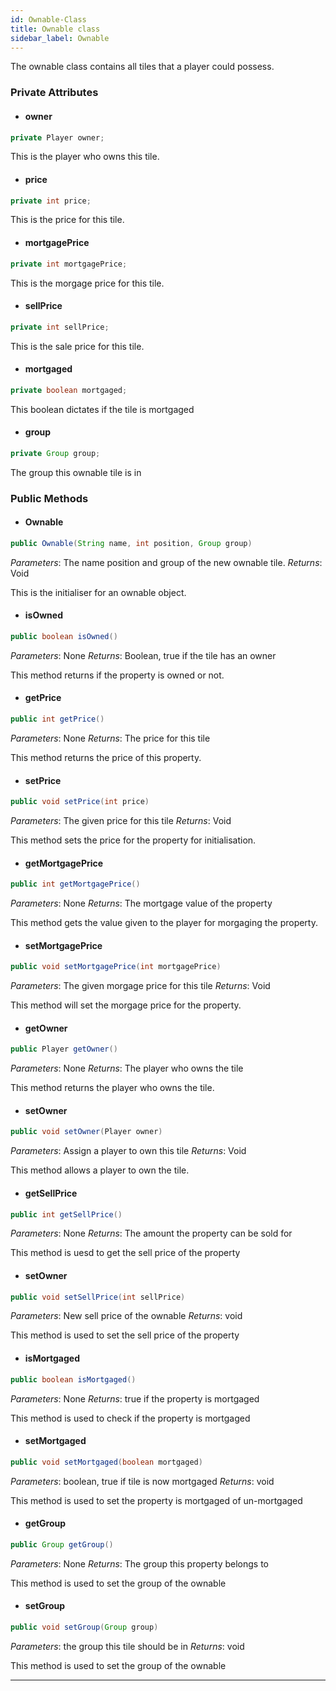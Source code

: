 ```yaml
---
id: Ownable-Class
title: Ownable class
sidebar_label: Ownable 
---
```


The ownable class contains all tiles that a player could possess. 

### Private Attributes 
- #### owner
```java
private Player owner;
```
This is the player who owns this tile.

- #### price
```java
private int price;
```
This is the price for this tile.

- #### mortgagePrice
```java
private int mortgagePrice;
```
This is the morgage price for this tile.

- #### sellPrice
```java
private int sellPrice;
```
This is the sale price for this tile.

- #### mortgaged
```java
private boolean mortgaged;
```
This boolean dictates if the tile is mortgaged

- #### group
```java
private Group group;
```
The group this ownable tile is in

### Public Methods 
- #### Ownable
```java
public Ownable(String name, int position, Group group)
```
*Parameters*: The name position and group of the new ownable tile. 
*Returns*: Void

This is the initialiser for an ownable object.

- #### isOwned
```java
public boolean isOwned()
```
*Parameters*: None 
*Returns*: Boolean, true if the tile has an owner

This method returns if the property is owned or not.

- #### getPrice
```java
public int getPrice()
```
*Parameters*: None 
*Returns*: The price for this tile

This method returns the price of this property.

- #### setPrice
```java
public void setPrice(int price)
```
*Parameters*: The given price for this tile
*Returns*: Void

This method sets the price for the property for initialisation. 

- #### getMortgagePrice
```java
public int getMortgagePrice()
```
*Parameters*: None 
*Returns*: The mortgage value of the property 

This method gets the value given to the player for morgaging the property.

- #### setMortgagePrice
```java
public void setMortgagePrice(int mortgagePrice)
```
*Parameters*: The given morgage price for this tile 
*Returns*: Void

This method will set the morgage price for the property. 

- #### getOwner
```java
public Player getOwner()
```
*Parameters*: None 
*Returns*: The player who owns the tile 

This method returns the player who owns the tile.

- #### setOwner
```java
public void setOwner(Player owner)
```
*Parameters*: Assign a player to own this tile
*Returns*: Void

This method allows a player to own the tile.

- #### getSellPrice
```java
public int getSellPrice()
```
*Parameters*: None 
*Returns*: The amount the property can be sold for

This method is uesd to get the sell price of the property

- #### setOwner
```java
public void setSellPrice(int sellPrice)
```
*Parameters*: New sell price of the ownable
*Returns*: void

This method is used to set the sell price of the property

- #### isMortgaged
```java
public boolean isMortgaged()
```
*Parameters*: None 
*Returns*: true if the property is mortgaged

This method is used to check if the property is mortgaged

- #### setMortgaged
```java
public void setMortgaged(boolean mortgaged)
```
*Parameters*: boolean, true if tile is now mortgaged
*Returns*: void

This method is used to set the property is mortgaged of un-mortgaged

- #### getGroup
```java
public Group getGroup()
```
*Parameters*: None 
*Returns*: The group this property belongs to

This method is used to set the group of the ownable

- #### setGroup
```java
public void setGroup(Group group)
```
*Parameters*: the group this tile should be in
*Returns*: void

This method is used to set the group of the ownable

---